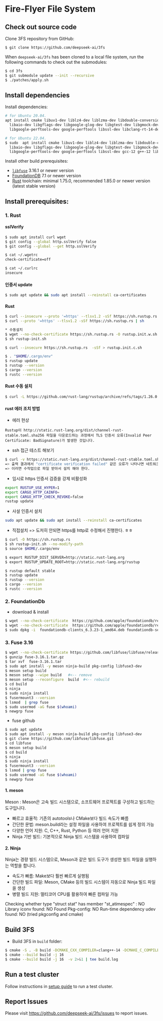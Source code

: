#  Fire-Flyer File System


## Check out source code

Clone 3FS repository from GitHub:
```sh
$ git clone https://github.com/deepseek-ai/3fs
```
When `deepseek-ai/3fs` has been cloned to a local file system, run the
following commands to check out the submodules:

```bash
$ cd 3fs
$ git submodule update --init --recursive
$ ./patches/apply.sh
```

## Install dependencies

Install dependencies:

```bash
# for Ubuntu 20.04.
apt install cmake libuv1-dev liblz4-dev liblzma-dev libdouble-conversion-dev libdwarf-dev libunwind-dev \
  libaio-dev libgflags-dev libgoogle-glog-dev libgtest-dev libgmock-dev clang-format-14 clang-14 clang-tidy-14 lld-14 \
  libgoogle-perftools-dev google-perftools libssl-dev libclang-rt-14-dev gcc-10 g++-10 libboost1.71-all-dev

# for Ubuntu 22.04.
$ sudo  apt install cmake libuv1-dev liblz4-dev liblzma-dev libdouble-conversion-dev libdwarf-dev libunwind-dev \
  libaio-dev libgflags-dev libgoogle-glog-dev libgtest-dev libgmock-dev clang-format-14 clang-14 clang-tidy-14 lld-14 \
  libgoogle-perftools-dev google-perftools libssl-dev gcc-12 g++-12 libboost-all-dev

```

Install other build prerequisites:

- [`libfuse`](https://github.com/libfuse/libfuse/releases/tag/fuse-3.16.1) 3.16.1 or newer version
- [FoundationDB](https://apple.github.io/foundationdb/getting-started-linux.html) 7.1 or newer version
- [Rust](https://www.rust-lang.org/tools/install) toolchain: minimal 1.75.0, recommended 1.85.0 or newer version (latest stable version) 

## Install prerequisites:
### 1. Rust 
#### sslVerify 
```sh
$ sudo apt install curl wget 
$ git config --global http.sslVerify false
$ git config --global --get http.sslVerify

$ cat ~/.wgetrc
check-certificate=off

$ cat ~/.curlrc
insecure
```
#### 인증서 update
```sh
$ sudo apt update && sudo apt install --reinstall ca-certificates
```

#### Rust
```sh
$ curl --insecure --proto '=https' --tlsv1.2 -sSf https://sh.rustup.rs | sh
$ curl --proto '=https' --tlsv1.2 -sSf https://sh.rustup.rs | sh

* 수동설치 
$ wget --no-check-certificate https://sh.rustup.rs -O rustup.init.w.sh
$ sh rustup-init.sh 

$ curl --insecure https://sh.rustup.rs  -sSf > rustup.init.c.sh
```
```sh
$ . "$HOME/.cargo/env"   
$ rustup update
$ rustup --version
$ cargo --version
$ rustc --version
```

#### Rust 수동 설치 
```sh
$ curl -L https://github.com/rust-lang/rustup/archive/refs/tags/1.26.0.tar.gz -o rustup.tar.gz
```

#### rust 에러 조치 방법
* 에러 현상
```노
Rustup이 http://static.rust-lang.org/dist/channel-rust-stable.toml.sha256 파일을 다운로드하는 과정에서 TLS 인증서 오류(Invalid Peer Certificate: BadSignature)가 발생한 것입니다.
```

* ssh 접근 테스트 해보기 
```sh
$ curl -v https://static.rust-lang.org/dist/channel-rust-stable.toml.sha256
=> 출력 결과에서 "certificate verification failed" 같은 오류가 나타나면 네트워크 문제입니다. 
=> 이러면 수작업으로 파일 받아서 설치 해야 한다. 
```

* 임시로 https 인증서 검증을 강제 비활성화
```sh
export RUSTUP_USE_HYPER=1
export CARGO_HTTP_CAINFO=
export CARGO_HTTP_CHECK_REVOKE=false
rustup update
```
* 사설 인증서 설치
```sh
sudo apt update && sudo apt install --reinstall ca-certificates
```
* 직접설치
=> 도저히 안되면 https를 http로 수정해서 진행한다. ㅎㅎ
```sh
$ curl -O https://sh.rustup.rs
$ sh rustup-init.sh --no-modify-path
$ source $HOME/.cargo/env

$ export RUSTUP_DIST_SERVER=http://static.rust-lang.org
$ export RUSTUP_UPDATE_ROOT=http://static.rust-lang.org/rustup

$ rustup default stable
$ rustup update
$ rustup --version
$ cargo --version
$ rustc --version
```


### 2. FoundationDb
* download & install  
```sh
$ wget --no-check-certificate  https://github.com/apple/foundationdb/releases/download/6.3.23/foundationdb-clients_6.3.23-1_amd64.deb
$ wget --no-check-certificate  https://github.com/apple/foundationdb/releases/download/6.3.23/foundationdb-server_6.3.23-1_amd64.deb
$ sudo dpkg -i  foundationdb-clients_6.3.23-1_amd64.deb foundationdb-server_6.3.23-1_amd64.deb

```
### 3. Fuse 3.16
```sh
$ wget --no-check-certificate https://github.com/libfuse/libfuse/releases/download/fuse-3.16.1/fuse-3.16.1.tar.gz
$ gunzip fuse-3.16.1.tar.gz
$ tar xvf  fuse-3.16.1.tar
$ sudo apt install -y meson ninja-build pkg-config libfuse3-dev
$ meson setup build
$ meson setup --wipe build   #<-- remove
$ meson setup --reconfigure  build  #<-- rebuild
$ cd build
$ ninja 
$ sudo ninja install 
$ fusermount3 --version 
$ lsmod  | grep fuse
$ sudo usermod -aG fuse $(whoami)
$ newgrp fuse
```
* fuse github
```sh
$ sudo apt update
$ sudo apt install -y meson ninja-build pkg-config libfuse3-dev
$ git clone https://github.com/libfuse/libfuse.git
$ cd libfuse
$ meson setup build
$ cd build
$ ninja
$ sudo ninja install
$ fusermount3 --version
$ lsmod | grep fuse
$ sudo usermod -aG fuse $(whoami)
$ newgrp fuse
```
#### 1. meson
Meson : Meson은 고속 빌드 시스템으로, 소프트웨어 프로젝트를 구성하고 빌드하는 도구입니다.
* 빠르고 효율적: 기존의 autotools나 CMake보다 빌드 속도가 빠름
* 간단한 문법: meson.build라는 설정 파일을 사용하여 프로젝트를 쉽게 정의 가능
* 다양한 언어 지원: C, C++, Rust, Python 등 여러 언어 지원
* Ninja 기반 빌드: 기본적으로 Ninja 빌드 시스템을 사용하여 컴파일
#### 2. Ninja
Ninja는 경량 빌드 시스템으로, Meson과 같은 빌드 도구가 생성한 빌드 파일을 실행하는 역할을 합니다.
* 속도가 빠름: Make보다 훨씬 빠르게 실행됨
* 간단한 빌드 파일: Meson, CMake 등의 빌드 시스템이 자동으로 Ninja 빌드 파일을 생성
* 병렬 빌드 지원: 멀티코어 CPU를 활용하여 빠른 컴파일 가능


Checking whether type "struct stat" has member "st_atimespec" : NO 
Library iconv found: NO
Found Pkg-config: NO
Run-time dependency udev found: NO (tried pkgconfig and cmake)



## Build 3FS

* Build 3FS in `build` folder:
```sh
$ cmake -S . -B build -DCMAKE_CXX_COMPILER=clang++-14 -DCMAKE_C_COMPILER=clang-14 -DCMAKE_BUILD_TYPE=RelWithDebInfo -DCMAKE_EXPORT_COMPILE_COMMANDS=ON
$ cmake --build build -j 16  
$ cmake --build build -j 16  -v 2>&1 | tee build.log
```

## Run a test cluster

Follow instructions in [setup guide](deploy/README.md) to run a test cluster.

## Report Issues

Please visit https://github.com/deepseek-ai/3fs/issues to report issues.
